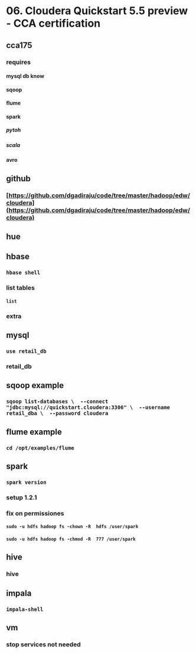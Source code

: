 # 06. Cloudera Quickstart 5.5 preview - CCA certification

## cca175

### requires

#### mysql db know

#### sqoop

#### flume

#### spark

##### pytoh

##### scala

#### avro

## github

### [https://github.com/dgadiraju/code/tree/master/hadoop/edw/cloudera](https://github.com/dgadiraju/code/tree/master/hadoop/edw/cloudera)

## hue

## hbase

### `hbase shell`

### list tables

#### `list`

### extra

## mysql

### `use retail_db`

### retail_db

## sqoop example

### `sqoop list-databases \  --connect "jdbc:mysql://quickstart.cloudera:3306" \  --username retail_dba \  --password cloudera`

## flume example

### `cd /opt/examples/flume`

## spark

### `spark version`

### setup 1.2.1

### fix on permissiones

#### `sudo -u hdfs hadoop fs -chown -R  hdfs /user/spark`

#### `sudo -u hdfs hadoop fs -chmod -R  777 /user/spark`

## hive

### hive

## impala

### `impala-shell`

## vm

### stop services not needed
